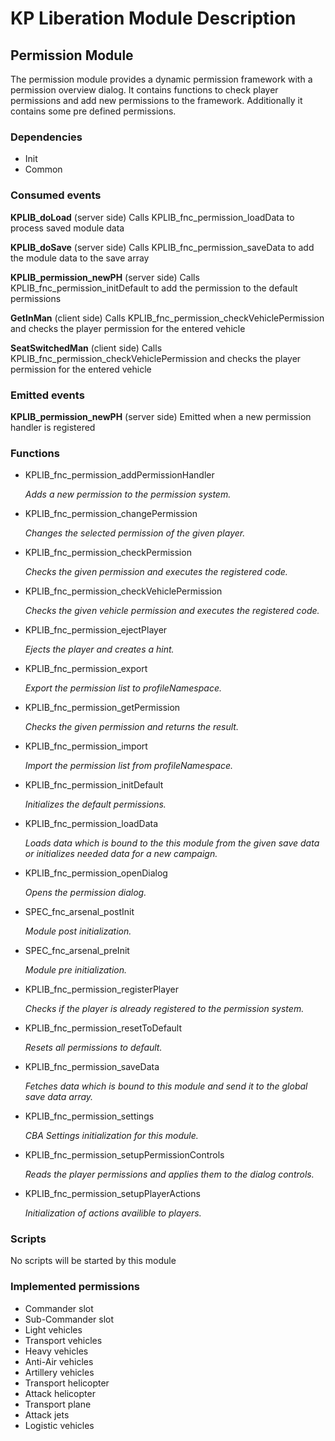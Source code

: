 # KP Liberation Module Description

## Permission Module

The permission module provides a dynamic permission framework with a permission overview dialog.
It contains functions to check player permissions and add new permissions to the framework.
Additionally it contains some pre defined permissions.

### Dependencies

-   Init
-   Common

### Consumed events

**KPLIB_doLoad** (server side)
Calls KPLIB_fnc_permission_loadData to process saved module data

**KPLIB_doSave** (server side)
Calls KPLIB_fnc_permission_saveData to add the module data to the save array

**KPLIB_permission_newPH** (server side)
Calls KPLIB_fnc_permission_initDefault to add the permission to the default permissions

**GetInMan** (client side)
Calls KPLIB_fnc_permission_checkVehiclePermission and checks the player permission for the entered vehicle

**SeatSwitchedMan** (client side)
Calls KPLIB_fnc_permission_checkVehiclePermission and checks the player permission for the entered vehicle

### Emitted events

**KPLIB_permission_newPH** (server side)
Emitted when a new permission handler is registered

### Functions

-   KPLIB_fnc_permission_addPermissionHandler

    _Adds a new permission to the permission system._

-   KPLIB_fnc_permission_changePermission

    _Changes the selected permission of the given player._

-   KPLIB_fnc_permission_checkPermission

    _Checks the given permission and executes the registered code._

-   KPLIB_fnc_permission_checkVehiclePermission

    _Checks the given vehicle permission and executes the registered code._

-   KPLIB_fnc_permission_ejectPlayer

    _Ejects the player and creates a hint._

-   KPLIB_fnc_permission_export

    _Export the permission list to profileNamespace._

-   KPLIB_fnc_permission_getPermission

    _Checks the given permission and returns the result._

-   KPLIB_fnc_permission_import

    _Import the permission list from profileNamespace._

-   KPLIB_fnc_permission_initDefault

    _Initializes the default permissions._

-   KPLIB_fnc_permission_loadData

    _Loads data which is bound to the this module from the given save data or initializes needed data for a new campaign._

-   KPLIB_fnc_permission_openDialog

    _Opens the permission dialog._

-   SPEC_fnc_arsenal_postInit

    _Module post initialization._

-   SPEC_fnc_arsenal_preInit

    _Module pre initialization._

-   KPLIB_fnc_permission_registerPlayer

    _Checks if the player is already registered to the permission system._

-   KPLIB_fnc_permission_resetToDefault

    _Resets all permissions to default._

-   KPLIB_fnc_permission_saveData

    _Fetches data which is bound to this module and send it to the global save data array._

-   KPLIB_fnc_permission_settings

    _CBA Settings initialization for this module._

-   KPLIB_fnc_permission_setupPermissionControls

    _Reads the player permissions and applies them to the dialog controls._

-   KPLIB_fnc_permission_setupPlayerActions

    _Initialization of actions availible to players._

### Scripts

No scripts will be started by this module

### Implemented permissions

-   Commander slot
-   Sub-Commander slot
-   Light vehicles
-   Transport vehicles
-   Heavy vehicles
-   Anti-Air vehicles
-   Artillery vehicles
-   Transport helicopter
-   Attack helicopter
-   Transport plane
-   Attack jets
-   Logistic vehicles
